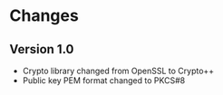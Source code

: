 # Changes


## Version 1.0

* Crypto library changed from OpenSSL to Crypto++
* Public key PEM format changed to PKCS#8
